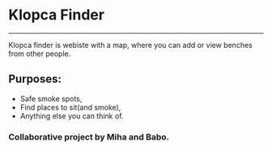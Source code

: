 # Klopca Finder
---
Klopca finder is webiste with a map, where you can add or view benches from other people.

## Purposes:
- Safe smoke spots,
- Find places to sit(and smoke),
- Anything else you can think of.

### Collaborative project by Miha and Babo.
